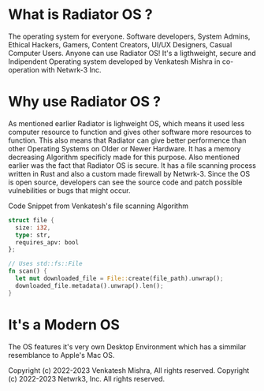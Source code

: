 # What is Radiator OS ?
The operating system for everyone. Software developers, System Admins, Ethical Hackers, Gamers, Content Creators, UI/UX Designers, Casual Computer Users. Anyone can use Radiator OS! It's a ligthweight, secure and Indipendent Operating system developed by Venkatesh Mishra in co-operation with Netwrk-3 Inc. 

# Why use Radiator OS ?
As mentioned earlier Radiator is lighweight OS, which means it used less computer resource to function and gives other software more resources to function. This also means that Radiator can give better performence than other Operating Systems on Older or Newer Hardware. It has a memory decreasing Algorithm specificly made for this purpose. Also mentioned earlier was the fact that Radiator OS is secure. It has a file scanning process written in Rust and also a custom made firewall by Netwrk-3.
Since the OS is open source, developers can see the source code and patch possible vulnebilities or bugs that might occur. 

Code Snippet from Venkatesh's file scanning Algorithm
```rust
struct file {
  size: i32,
  type: str,
  requires_apv: bool
};

// Uses std::fs::File
fn scan() {
  let mut downloaded_file = File::create(file_path).unwrap();
  downloaded_file.metadata().unwrap().len();
}
```

# It's a Modern OS
The OS features it's very own Desktop Environment which has a simmilar resemblance to Apple's Mac OS.


Copyright (c) 2022-2023 Venkatesh Mishra, All rights reserved.
Copyright (c) 2022-2023 Netwrk3, Inc. All rights reserved.
